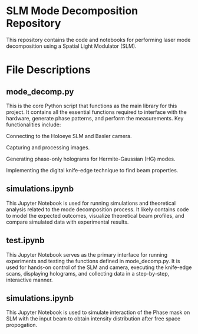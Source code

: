 # SLM Mode Decomposition Repository
This repository contains the code and notebooks for performing laser mode decomposition using a Spatial Light Modulator (SLM).

# File Descriptions
## mode_decomp.py
This is the core Python script that functions as the main library for this project. It contains all the essential functions required to interface with the hardware, generate phase patterns, and perform the measurements. Key functionalities include:

Connecting to the Holoeye SLM and Basler camera.

Capturing and processing images.

Generating phase-only holograms for Hermite-Gaussian (HG) modes.

Implementing the digital knife-edge technique to find beam properties.

## simulations.ipynb
This Jupyter Notebook is used for running simulations and theoretical analysis related to the mode decomposition process. It likely contains code to model the expected outcomes, visualize theoretical beam profiles, and compare simulated data with experimental results.

## test.ipynb
This Jupyter Notebook serves as the primary interface for running experiments and testing the functions defined in mode_decomp.py. It is used for hands-on control of the SLM and camera, executing the knife-edge scans, displaying holograms, and collecting data in a step-by-step, interactive manner.

## simulations.ipynb
This Jupyter Notebook is used to simulate interaction of the Phase mask on SLM with the input beam to obtain intensity distribution after free space propogation.

